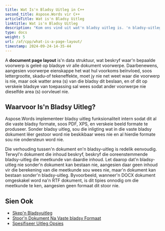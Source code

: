 ```yaml
---
title: Wat Is'n Bladsy Uitleg in C++
second_title: Aspose.Words vir C++
articleTitle: Wat is'n Bladsy Uitleg
linktitle: Wat is'n Bladsy Uitleg
description: "Kom ons vind uit wat'n bladsy uitleg is. 'n bladsy-uitleg beskryf die meetkunde van die inhoud wat in'n dokument vervat is."
type: docs
weight: 5
url: /af/cpp/what-is-a-page-layout/
timestamp: 2024-09-24-14-35-44
---
```


A **document page layout** is'n data struktuur, wat beskryf waar'n bepaalde voorwerp is geleë op bladsye vir alle dokument voorwerpe. Daarbenewens, aangesien voorwerpe eienskappe het wat hul voorkoms beïnvloed, soos lettergrootte, skadu-of tekeneffekte, moet jy nie net weet waar die voorwerp is nie, maar ook watter area (s) van die bladsy dit beslaan, en of dit op verskeie bladsye van toepassing sal wees sodat ander voorwerpe nie dieselfde area (s) oorvleuel nie.

## Waarvoor Is'n Bladsy Uitleg?

Aspose.Words implementeer bladsy uitleg funksionaliteit intern sodat dit al die vaste bladsy formate, soos PDF, XPS, en verskeie beeld formate te produseer. Sonder bladsy uitleg, sou die inligting wat in die vaste bladsy dokument lêer gestoor word nie beskikbaar wees nie en al hierdie formate sou nie ondersteun word nie.

Die verhouding tussen'n dokument en'n bladsy-uitleg is redelik eenvoudig. Terwyl'n dokument die inhoud beskryf, beskryf die ooreenstemmende bladsy-uitleg die meetkunde van daardie inhoud. Let daarop dat'n bladsy-uitleg nie sonder'n dokument kan bestaan nie, aangesien daar geen inhoud vir die berekening van die meetkunde sou wees nie, maar'n dokument kan bestaan sonder'n bladsy-uitleg. Byvoorbeeld, wanneer'n DOCX dokument omgeskakel word na'n RTF dokument, is dit tipies onnodig om die meetkunde te ken, aangesien geen formaat dit stoor nie.

## Sien Ook

* [Skep'n Bladsyuitleg](/words/cpp/creating-a-page-layout/)
* [Stoor'n Dokument Na Vaste bladsy Formaat](/words/cpp/saving-a-document-to-fixed-page-format/)
* [Spesifiseer Uitleg Opsies](/words/cpp/specify-layout-options/)

